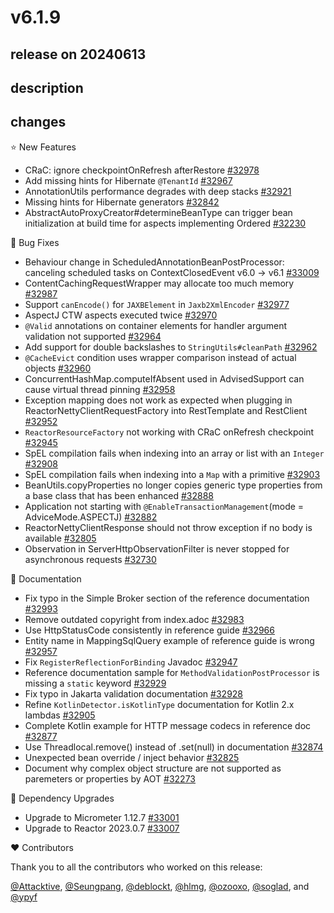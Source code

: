 # v6.1.9

## release on 20240613

## description

## changes

⭐ New Features

* CRaC: ignore checkpointOnRefresh afterRestore <a href="https://github.com/spring-projects/spring-framework/issues/32978" data-hovercard-type="issue" data-hovercard-url="/spring-projects/spring-framework/issues/32978/hovercard">#32978</a>
* Add missing hints for Hibernate <code>@TenantId</code> <a href="https://github.com/spring-projects/spring-framework/issues/32967" data-hovercard-type="issue" data-hovercard-url="/spring-projects/spring-framework/issues/32967/hovercard">#32967</a>
* AnnotationUtils performance degrades with deep stacks <a href="https://github.com/spring-projects/spring-framework/issues/32921" data-hovercard-type="issue" data-hovercard-url="/spring-projects/spring-framework/issues/32921/hovercard">#32921</a>
* Missing hints for Hibernate generators <a href="https://github.com/spring-projects/spring-framework/issues/32842" data-hovercard-type="issue" data-hovercard-url="/spring-projects/spring-framework/issues/32842/hovercard">#32842</a>
* AbstractAutoProxyCreator#determineBeanType can trigger bean initialization at build time for aspects implementing Ordered <a href="https://github.com/spring-projects/spring-framework/issues/32230" data-hovercard-type="issue" data-hovercard-url="/spring-projects/spring-framework/issues/32230/hovercard">#32230</a>

🐞 Bug Fixes

* Behaviour change in ScheduledAnnotationBeanPostProcessor: canceling scheduled tasks on ContextClosedEvent v6.0 -> v6.1 <a href="https://github.com/spring-projects/spring-framework/issues/33009" data-hovercard-type="issue" data-hovercard-url="/spring-projects/spring-framework/issues/33009/hovercard">#33009</a>
* ContentCachingRequestWrapper may allocate too much memory <a href="https://github.com/spring-projects/spring-framework/issues/32987" data-hovercard-type="issue" data-hovercard-url="/spring-projects/spring-framework/issues/32987/hovercard">#32987</a>
* Support <code>canEncode()</code> for <code>JAXBElement</code> in <code>Jaxb2XmlEncoder</code> <a href="https://github.com/spring-projects/spring-framework/pull/32977" data-hovercard-type="pull_request" data-hovercard-url="/spring-projects/spring-framework/pull/32977/hovercard">#32977</a>
* AspectJ CTW aspects executed twice <a href="https://github.com/spring-projects/spring-framework/issues/32970" data-hovercard-type="issue" data-hovercard-url="/spring-projects/spring-framework/issues/32970/hovercard">#32970</a>
* <code>@Valid</code> annotations on container elements for handler argument validation not supported <a href="https://github.com/spring-projects/spring-framework/issues/32964" data-hovercard-type="issue" data-hovercard-url="/spring-projects/spring-framework/issues/32964/hovercard">#32964</a>
* Add support for double backslashes to <code>StringUtils#cleanPath</code> <a href="https://github.com/spring-projects/spring-framework/issues/32962" data-hovercard-type="issue" data-hovercard-url="/spring-projects/spring-framework/issues/32962/hovercard">#32962</a>
* <code>@CacheEvict</code> condition uses wrapper comparison instead of actual objects <a href="https://github.com/spring-projects/spring-framework/issues/32960" data-hovercard-type="issue" data-hovercard-url="/spring-projects/spring-framework/issues/32960/hovercard">#32960</a>
* ConcurrentHashMap.computeIfAbsent used in AdvisedSupport can cause virtual thread pinning <a href="https://github.com/spring-projects/spring-framework/issues/32958" data-hovercard-type="issue" data-hovercard-url="/spring-projects/spring-framework/issues/32958/hovercard">#32958</a>
* Exception mapping does not work as expected when plugging in ReactorNettyClientRequestFactory into RestTemplate and RestClient <a href="https://github.com/spring-projects/spring-framework/issues/32952" data-hovercard-type="issue" data-hovercard-url="/spring-projects/spring-framework/issues/32952/hovercard">#32952</a>
* <code>ReactorResourceFactory</code> not working with CRaC onRefresh checkpoint <a href="https://github.com/spring-projects/spring-framework/issues/32945" data-hovercard-type="issue" data-hovercard-url="/spring-projects/spring-framework/issues/32945/hovercard">#32945</a>
* SpEL compilation fails when indexing into an array or list with an <code>Integer</code> <a href="https://github.com/spring-projects/spring-framework/issues/32908" data-hovercard-type="issue" data-hovercard-url="/spring-projects/spring-framework/issues/32908/hovercard">#32908</a>
* SpEL compilation fails when indexing into a <code>Map</code> with a primitive <a href="https://github.com/spring-projects/spring-framework/issues/32903" data-hovercard-type="issue" data-hovercard-url="/spring-projects/spring-framework/issues/32903/hovercard">#32903</a>
* BeanUtils.copyProperties no longer copies generic type properties from a base class that has been enhanced <a href="https://github.com/spring-projects/spring-framework/issues/32888" data-hovercard-type="issue" data-hovercard-url="/spring-projects/spring-framework/issues/32888/hovercard">#32888</a>
* Application not starting with <code>@EnableTransactionManagement</code>(mode = AdviceMode.ASPECTJ) <a href="https://github.com/spring-projects/spring-framework/issues/32882" data-hovercard-type="issue" data-hovercard-url="/spring-projects/spring-framework/issues/32882/hovercard">#32882</a>
* ReactorNettyClientResponse should not throw exception if no body is available <a href="https://github.com/spring-projects/spring-framework/issues/32805" data-hovercard-type="issue" data-hovercard-url="/spring-projects/spring-framework/issues/32805/hovercard">#32805</a>
* Observation in ServerHttpObservationFilter is never stopped for asynchronous requests <a href="https://github.com/spring-projects/spring-framework/issues/32730" data-hovercard-type="issue" data-hovercard-url="/spring-projects/spring-framework/issues/32730/hovercard">#32730</a>

📔 Documentation

* Fix typo in the Simple Broker section of the reference documentation <a href="https://github.com/spring-projects/spring-framework/pull/32993" data-hovercard-type="pull_request" data-hovercard-url="/spring-projects/spring-framework/pull/32993/hovercard">#32993</a>
* Remove outdated copyright from index.adoc <a href="https://github.com/spring-projects/spring-framework/issues/32983" data-hovercard-type="issue" data-hovercard-url="/spring-projects/spring-framework/issues/32983/hovercard">#32983</a>
* Use HttpStatusCode consistently in reference guide <a href="https://github.com/spring-projects/spring-framework/pull/32966" data-hovercard-type="pull_request" data-hovercard-url="/spring-projects/spring-framework/pull/32966/hovercard">#32966</a>
* Entity name in MappingSqlQuery example of reference guide is wrong <a href="https://github.com/spring-projects/spring-framework/pull/32957" data-hovercard-type="pull_request" data-hovercard-url="/spring-projects/spring-framework/pull/32957/hovercard">#32957</a>
* Fix <code>RegisterReflectionForBinding</code> Javadoc <a href="https://github.com/spring-projects/spring-framework/issues/32947" data-hovercard-type="issue" data-hovercard-url="/spring-projects/spring-framework/issues/32947/hovercard">#32947</a>
* Reference documentation sample for <code>MethodValidationPostProcessor</code> is missing a <code>static</code> keyword <a href="https://github.com/spring-projects/spring-framework/issues/32929" data-hovercard-type="issue" data-hovercard-url="/spring-projects/spring-framework/issues/32929/hovercard">#32929</a>
* Fix typo in Jakarta validation documentation <a href="https://github.com/spring-projects/spring-framework/pull/32928" data-hovercard-type="pull_request" data-hovercard-url="/spring-projects/spring-framework/pull/32928/hovercard">#32928</a>
* Refine <code>KotlinDetector.isKotlinType</code> documentation for Kotlin 2.x lambdas <a href="https://github.com/spring-projects/spring-framework/issues/32905" data-hovercard-type="issue" data-hovercard-url="/spring-projects/spring-framework/issues/32905/hovercard">#32905</a>
* Complete Kotlin example for HTTP message codecs in reference doc <a href="https://github.com/spring-projects/spring-framework/pull/32877" data-hovercard-type="pull_request" data-hovercard-url="/spring-projects/spring-framework/pull/32877/hovercard">#32877</a>
* Use Threadlocal.remove() instead of .set(null) in documentation <a href="https://github.com/spring-projects/spring-framework/pull/32874" data-hovercard-type="pull_request" data-hovercard-url="/spring-projects/spring-framework/pull/32874/hovercard">#32874</a>
* Unexpected bean override / inject behavior <a href="https://github.com/spring-projects/spring-framework/issues/32825" data-hovercard-type="issue" data-hovercard-url="/spring-projects/spring-framework/issues/32825/hovercard">#32825</a>
* Document why complex object structure are not supported as paremeters or properties by AOT <a href="https://github.com/spring-projects/spring-framework/issues/32273" data-hovercard-type="issue" data-hovercard-url="/spring-projects/spring-framework/issues/32273/hovercard">#32273</a>

🔨 Dependency Upgrades

* Upgrade to Micrometer 1.12.7 <a href="https://github.com/spring-projects/spring-framework/issues/33001" data-hovercard-type="issue" data-hovercard-url="/spring-projects/spring-framework/issues/33001/hovercard">#33001</a>
* Upgrade to Reactor 2023.0.7 <a href="https://github.com/spring-projects/spring-framework/issues/33007" data-hovercard-type="issue" data-hovercard-url="/spring-projects/spring-framework/issues/33007/hovercard">#33007</a>

❤️ Contributors

Thank you to all the contributors who worked on this release:

<a class="user-mention notranslate" data-hovercard-type="user" data-hovercard-url="/users/Attacktive/hovercard" data-octo-click="hovercard-link-click" data-octo-dimensions="link_type:self" href="https://github.com/Attacktive">@Attacktive</a>, <a class="user-mention notranslate" data-hovercard-type="user" data-hovercard-url="/users/Seungpang/hovercard" data-octo-click="hovercard-link-click" data-octo-dimensions="link_type:self" href="https://github.com/Seungpang">@Seungpang</a>, <a class="user-mention notranslate" data-hovercard-type="user" data-hovercard-url="/users/deblockt/hovercard" data-octo-click="hovercard-link-click" data-octo-dimensions="link_type:self" href="https://github.com/deblockt">@deblockt</a>, <a class="user-mention notranslate" data-hovercard-type="user" data-hovercard-url="/users/hlmg/hovercard" data-octo-click="hovercard-link-click" data-octo-dimensions="link_type:self" href="https://github.com/hlmg">@hlmg</a>, <a class="user-mention notranslate" data-hovercard-type="user" data-hovercard-url="/users/ozooxo/hovercard" data-octo-click="hovercard-link-click" data-octo-dimensions="link_type:self" href="https://github.com/ozooxo">@ozooxo</a>, <a class="user-mention notranslate" data-hovercard-type="user" data-hovercard-url="/users/soglad/hovercard" data-octo-click="hovercard-link-click" data-octo-dimensions="link_type:self" href="https://github.com/soglad">@soglad</a>, and <a class="user-mention notranslate" data-hovercard-type="user" data-hovercard-url="/users/ypyf/hovercard" data-octo-click="hovercard-link-click" data-octo-dimensions="link_type:self" href="https://github.com/ypyf">@ypyf</a>


